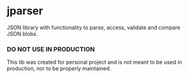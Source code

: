 jparser
=======

JSON library with functionality to parse, access, validate and compare JSON blobs.

### DO NOT USE IN PRODUCTION

This lib was created for personal project and is not meant to be used in production, nor to be properly maintained.
